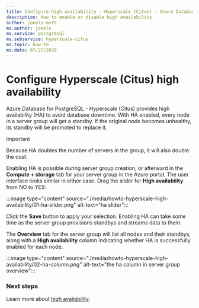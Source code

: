 ```yaml
---
title: Configure high availability - Hyperscale (Citus) - Azure Database for PostgreSQL
description: How to enable or disable high availability
author: jonels-msft
ms.author: jonels
ms.service: postgresql
ms.subservice: hyperscale-citus
ms.topic: how-to
ms.date: 07/27/2020
---
```


# Configure Hyperscale (Citus) high availability

Azure Database for PostgreSQL - Hyperscale (Citus) provides high availability
(HA) to avoid database downtime. With HA enabled, every node in a server group
will get a standby. If the original node becomes unhealthy, its standby will be
promoted to replace it.

> [!IMPORTANT]
> Because HA doubles the number of servers in the group, it will also double
> the cost.

Enabling HA is possible during server group creation, or afterward in the
**Compute + storage** tab for your server group in the Azure portal. The user
interface looks similar in either case. Drag the slider for **High
availability** from NO to YES:

:::image type="content" source="./media/howto-hyperscale-high-availability/01-ha-slider.png" alt-text="ha slider":::

Click the **Save** button to apply your selection. Enabling HA can take some
time as the server group provisions standbys and streams data to them.

The **Overview** tab for the server group will list all nodes and their
standbys, along with a **High availability** column indicating whether HA is
successfully enabled for each node.

:::image type="content" source="./media/howto-hyperscale-high-availability/02-ha-column.png" alt-text="the ha column in server group overview":::

### Next steps

Learn more about [high availability](concepts-hyperscale-high-availability.md).
